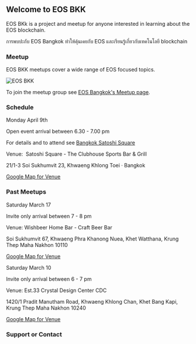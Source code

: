 ## Welcome to EOS BKK
EOS BKk is a project and meetup for anyone interested in learning about the EOS blockchain.

การพบปะกับ EOS Bangkok ทำให้คุ้นเคยกับ EOS และเรียนรู้เกี่ยวกับเทคโนโลยี blockchain

### Meetup

EOS BKK meetups cover a wide range of EOS focused topics.

![EOS BKK](https://secure.meetupstatic.com/photos/event/7/b/e/7/600_467311719.jpeg)

To join the meetup group see [EOS Bangkok's Meetup page](https://meetup.com/eos-bangkok/).

### Schedule

Monday April 9th

Open event arrival between 6.30 - 7.00 pm

For details and to attend see
[Bangkok Satoshi Square](https://www.meetup.com/Bangkok-Satoshi-Square/events/249356345/)

Venue:  Satoshi Square - The Clubhouse Sports Bar & Grill

21/1-3 Soi Sukhumvit 23, Khwaeng Khlong Toei · Bangkok

[Google Map for Venue](https://www.google.com/maps/search/?api=1&query=21%2F1-3+Soi+Sukhumvit+23%2C++Khwaeng+Khlong+Toei%2C+Bangkok%2C+th)



### Past Meetups

Saturday March 17

Invite only arrival between 7 - 8 pm

Venue:  Wishbeer Home Bar - Craft Beer Bar

Soi Sukhumvit 67, Khwaeng Phra Khanong Nuea, Khet Watthana, Krung Thep Maha Nakhon 10110

[Google Map for Venue](https://goo.gl/maps/H2XiTsgqcC32)


Saturday March 10

Invite only arrival between 6 - 7 pm

Venue: Est.33 Crystal Design Center CDC

1420/1 Pradit Manutham Road,
Khwaeng Khlong Chan, Khet Bang Kapi, Krung Thep Maha Nakhon 10240

[Google Map for Venue](https://goo.gl/maps/BrGwwoNNo992)


### Support or Contact
